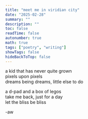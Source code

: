 ```yaml
---
title: "meet me in viridian city"
date: "2025-02-28"
summary: ""
description: ""
toc: false
readTime: false
autonumber: true
math: true
tags: ["poetry", "writing"]
showTags: false
hideBackToTop: false
---
```


a kid that has never quite grown    
pixels upon pixels  
dreams being dreams, little else to do  
  
a d-pad and a box of legos  
take me back, just for a day  
let the bliss be bliss  
  

-aw